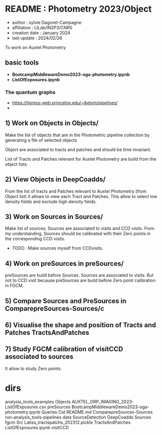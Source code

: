 # README : Photometry 2023/Object

- author : sylvie Dagoret-Campagne
- affiliation : IJLab/IN2P3/CNRS
- creation date : January 2024
- last update : 2024/02/26


To work on Auxtel Photometry


## basic tools

- **BootcampMiddlewareDemo2023-oga-photometry.ipynb**
- **ListOfExposures.ipynb**


### The quantum graphs

- https://tigress-web.princeton.edu/~lkelvin/pipelines/
- 

## 1) Work on Objects in Objects/

Make the list of objects that are in the Photometric pipeline collection by generating a file of selected objects

Object are associated to tracts and patches and should be time invariant.

List of Tracts and Patches relevant for Auxtel Photometry are build from the object lists.


## 2)  View Objects in DeepCoadds/

From the list of tracts and Patches relevant to Auxtel Photometry (from Object list) it allows
to view each Tract and Patches.
This allow to select low density fields and exclude high density fields.

## 3) Work on Sources in Sources/
Make list of sources.
Sources are associated to visits and CCD visits.
From my understanding, Sources should be calibrated with their Zero points in the corresponding CCD visits.

- TODO : Make sources myself from CCDvisits.


## 4) Work on preSources in preSources/
preSources are build before Sources.
Sources are associated to visits. But not to CCD visit because preSources are build before Zero point calibration in FGCM.


## 5) Compare Sources and PreSources in ComparepreSources-Sources/c

## 6) Visualise the shape and position of Tracts and Patches  TractsAndPatches

## 7) Study FGCM calibration of visitCCD associated to sources

It allow to study Zero points.


# dirs

analysis_tools_examples                          Objects
AUXTEL_DRP_IMAGING_2023-ListOfExposures.csv      preSources
BootcampMiddlewareDemo2023-oga-photometry.ipynb  Queries
Cat                                              README.md
ComparepreSources-Sources                        run-analysis_tools-pipelines
data                                             SourceDetection
DeepCoadds                                       Sources
fgcm                                             Src
Latiss_tractspatchs_202312.pickle                TractsAndPatches
ListOfExposures.ipynb                            visitCCD

